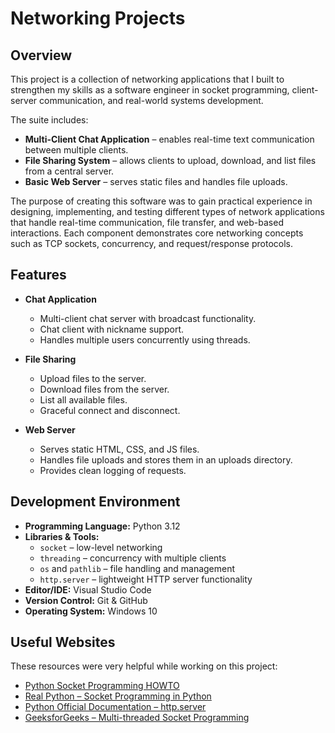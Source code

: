 # Networking Projects

## Overview

This project is a collection of networking applications that I built to strengthen my skills as a software engineer in socket programming, client-server communication, and real-world systems development.  

The suite includes:  
- **Multi-Client Chat Application** – enables real-time text communication between multiple clients.  
- **File Sharing System** – allows clients to upload, download, and list files from a central server.  
- **Basic Web Server** – serves static files and handles file uploads.  

The purpose of creating this software was to gain practical experience in designing, implementing, and testing different types of network applications that handle real-time communication, file transfer, and web-based interactions. Each component demonstrates core networking concepts such as TCP sockets, concurrency, and request/response protocols.  

## Features

- **Chat Application**
  - Multi-client chat server with broadcast functionality.
  - Chat client with nickname support.
  - Handles multiple users concurrently using threads.

- **File Sharing**
  - Upload files to the server.
  - Download files from the server.
  - List all available files.
  - Graceful connect and disconnect.

- **Web Server**
  - Serves static HTML, CSS, and JS files.
  - Handles file uploads and stores them in an uploads directory.
  - Provides clean logging of requests.

## Development Environment

- **Programming Language:** Python 3.12  
- **Libraries & Tools:**  
  - `socket` – low-level networking  
  - `threading` – concurrency with multiple clients  
  - `os` and `pathlib` – file handling and management  
  - `http.server` – lightweight HTTP server functionality  
- **Editor/IDE:** Visual Studio Code  
- **Version Control:** Git & GitHub  
- **Operating System:** Windows 10  

## Useful Websites

These resources were very helpful while working on this project:  
* [Python Socket Programming HOWTO](https://docs.python.org/3/howto/sockets.html)  
* [Real Python – Socket Programming in Python](https://realpython.com/python-sockets/)  
* [Python Official Documentation – http.server](https://docs.python.org/3/library/http.server.html)  
* [GeeksforGeeks – Multi-threaded Socket Programming](https://www.geeksforgeeks.org/socket-programming-multi-threading-python/)  
